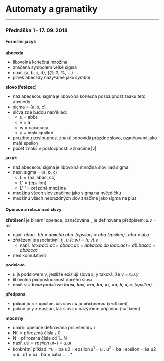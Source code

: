 # Automaty a gramatiky
------
### Přednáška 1 - 17. 09. 2018

#### Formální jazyk
**abeceda**
- libovolná konečná množina
- značená symbolem velké sigma
- např. {a, b, c, d}, {@, #, %, ...}
- prvek abecedy nazýváme jako *symbol*

**slovo (řetězec)**
- nad abecedou sigma je libovolná konečná posloupnost znaků této abecedy
- sigma = {a, b, c}
- slova zde budou například:
  - u = abba
  - v = a
  - w = cacacaca
  - y = malé epsilon
- prázdnou posloupnost znaků odpovídá prázdné slovo, ozančované jako malé epsilon
- počet znaků v posloupnosti v značíme |v|

**jazyk**
- nad abecedou sigma je libovolná množina slov nad sigma
- např. sigma = {a, b, c}
  - L = {aa, abac, cc}
  - L' = {epsilon}
  - L''' = prázdná množina
- množina všech slov značíme jako sigma na hvězdičku
- množinu všech neprázdných slov značíme jako sigma na plus

#### Operace a relace nad slovy
**zřetězení** je binární operace, označována ., je definována předpisem: *u.v = uv*
- např.
  *abac . bb = abacbb
  aba. (epsilon) = aba
  (epsilon) . aba = aba*
- zřetězení je asociativní, tj. *u.(u.w) = (u.v).v*
  - např.
  *(ab.bac).ac = abbac.ac = abbacac
  ab.(bac.ac) = ab.bacac = abbacac*
- není komutativní

**podslovo**
- u je podslovem v, jestliže existují slova x, y taková, že *v = x.u.y*
- libovolná podposloupnost daného slova
- např.
  *v = baca
  podslova: baca, bac, aca, ba, ac, ca, b, a, c, (epsilon)*

**předpona**
- pokud je x = epsilon, tak slovo *u* je předponou (prefixem)
- pokud je y = epsilon, tak slovo *u* nazýváme příponou (suffixem)

**mocniny**
- unární operace definována pro všechny i
- N0 = přirozená čísla s 0
- N = přirozená čísla od 1...N
- např.
  *u0 = epsilon
  ui+1 = u.ui*
- konkrétní příklad:
  *u = ba
  u0 = epsilon
  u<sup>1</sup> = u . u<sup>0</sup> = ba . epsilon = ba
  u2 = u . u1 = ba . ba = baba
  .
  .
  .
  *
